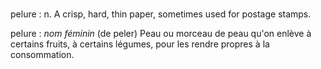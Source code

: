 <br />

pelure
: n. A crisp, hard, thin paper, sometimes used for postage stamps.

pelure
: _nom féminin_ (de peler) Peau ou morceau de peau qu'on enlève à certains fruits, à certains légumes, pour les rendre propres à la consommation.
